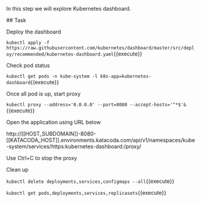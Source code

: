In this step we will explore Kubernetes dashboard.

## Task

Deploy the dashboard

`kubectl apply -f https://raw.githubusercontent.com/kubernetes/dashboard/master/src/deploy/recommended/kubernetes-dashboard.yaml`{{execute}}

Check pod status

`kubectl get pods -n kube-system -l k8s-app=kubernetes-dashboard`{{execute}}

Once all pod is up, start proxy

`kubectl proxy --address='0.0.0.0' --port=8080 --accept-hosts='^*$'&`{{execute}}

Open the application using URL below

http://[[HOST_SUBDOMAIN]]-8080-[[KATACODA_HOST]].environments.katacoda.com/api/v1/namespaces/kube-system/services/https:kubernetes-dashboard:/proxy/

Use Ctrl+C to stop the proxy

Clean up

`kubectl delete deployments,services,configmaps --all`{{execute}}

`kubectl get pods,deployments,services,replicasets`{{execute}}
